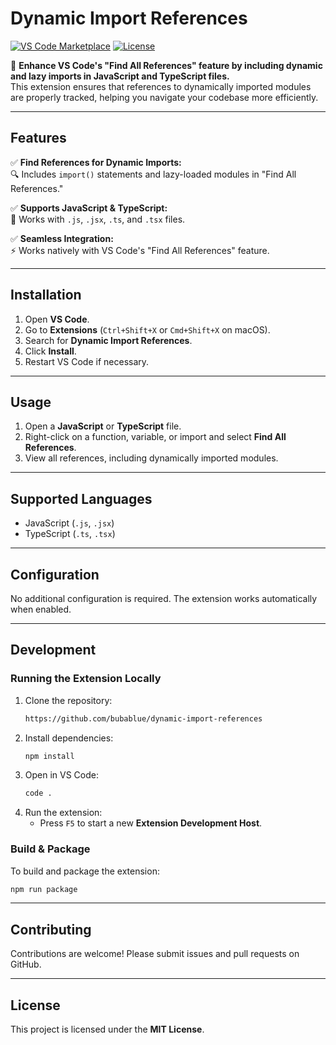 # Dynamic Import References

[![VS Code Marketplace](https://img.shields.io/badge/VSCode-Extension-blue.svg?logo=visualstudiocode)](https://marketplace.visualstudio.com/items?itemName=your-publisher-name.dynamic-import-references)
[![License](https://img.shields.io/badge/license-MIT-green.svg)](LICENSE)

🚀 **Enhance VS Code's "Find All References" feature by including dynamic and lazy imports in JavaScript and TypeScript files.**  
This extension ensures that references to dynamically imported modules are properly tracked, helping you navigate your codebase more efficiently.

---

## Features

✅ **Find References for Dynamic Imports:**  
🔍 Includes `import()` statements and lazy-loaded modules in "Find All References."  

✅ **Supports JavaScript & TypeScript:**  
📜 Works with `.js`, `.jsx`, `.ts`, and `.tsx` files.  

✅ **Seamless Integration:**  
⚡ Works natively with VS Code's "Find All References" feature.  

---

## Installation

1. Open **VS Code**.
2. Go to **Extensions** (`Ctrl+Shift+X` or `Cmd+Shift+X` on macOS).
3. Search for **Dynamic Import References**.
4. Click **Install**.
5. Restart VS Code if necessary.

---

## Usage

1. Open a **JavaScript** or **TypeScript** file.
2. Right-click on a function, variable, or import and select **Find All References**.
3. View all references, including dynamically imported modules.

---

## Supported Languages

- JavaScript (`.js`, `.jsx`)
- TypeScript (`.ts`, `.tsx`)

---

## Configuration

No additional configuration is required. The extension works automatically when enabled.

---

## Development

### Running the Extension Locally

1. Clone the repository:
   ```sh
   https://github.com/bubablue/dynamic-import-references
   ```
2. Install dependencies:
   ```sh
   npm install
   ```
3. Open in VS Code:
   ```sh
   code .
   ```
4. Run the extension:
   - Press `F5` to start a new **Extension Development Host**.

### Build & Package

To build and package the extension:

```sh
npm run package
```

---

## Contributing

Contributions are welcome! Please submit issues and pull requests on GitHub.

---

## License

This project is licensed under the **MIT License**.
```